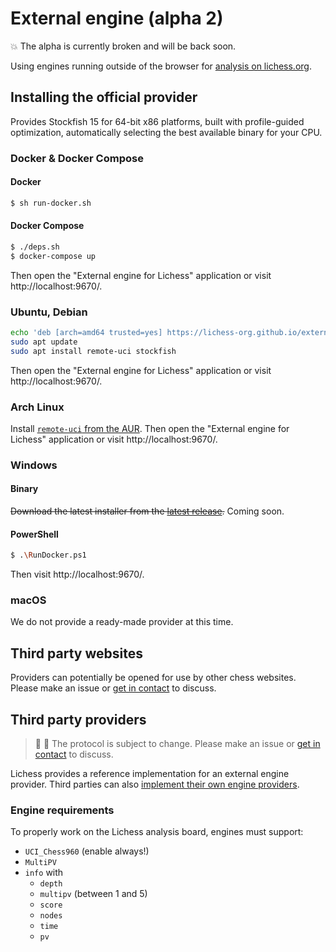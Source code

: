 External engine (alpha 2)
=========================

:boom: The alpha is currently broken and will be back soon.

Using engines running outside of the browser for
[analysis on lichess.org](https://lichess.org/analysis).

Installing the official provider
--------------------------------

Provides Stockfish 15 for 64-bit x86 platforms, built with profile-guided
optimization, automatically selecting the best available binary for your CPU.

### Docker & Docker Compose

#### Docker

```sh
$ sh run-docker.sh
```

#### Docker Compose

```sh
$ ./deps.sh
$ docker-compose up
```

Then open the "External engine for Lichess" application or visit
http://localhost:9670/.

### Ubuntu, Debian

```sh
echo 'deb [arch=amd64 trusted=yes] https://lichess-org.github.io/external-engine/debian bullseye main' | sudo tee /etc/apt/sources.list.d/external-engine.list
sudo apt update
sudo apt install remote-uci stockfish
```

Then open the "External engine for Lichess" application or visit
http://localhost:9670/.

### Arch Linux

Install [`remote-uci` from the AUR](https://aur.archlinux.org/packages/remote-uci). Then open the
"External engine for Lichess" application or visit http://localhost:9670/.

### Windows

#### Binary

~~Download the latest installer from the [latest release](https://github.com/lichess-org/external-engine/releases).~~ Coming soon.

#### PowerShell

```sh
$ .\RunDocker.ps1
```

Then visit http://localhost:9670/.

### macOS

We do not provide a ready-made provider at this time.

Third party websites
--------------------

Providers can potentially be opened for use by other chess websites.
Please make an issue or [get in contact](https://discord.gg/lichess) to discuss.

Third party providers
---------------------

> :wrench: :hammer: The protocol is subject to change.
> Please make an issue or [get in contact](https://discord.gg/lichess) to discuss.

Lichess provides a reference implementation for an external engine provider.
Third parties can also
[implement their own engine providers](https://lichess.org/api#tag/External-engine-(draft)).

### Engine requirements

To properly work on the Lichess analysis board, engines must support:

* `UCI_Chess960` (enable always!)
* `MultiPV`
* `info` with
  - `depth`
  - `multipv` (between 1 and 5)
  - `score`
  - `nodes`
  - `time`
  - `pv`
